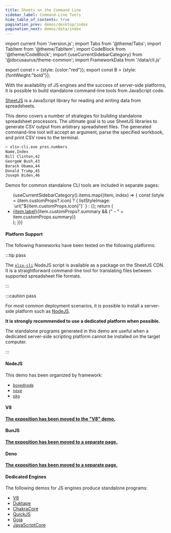 ```yaml
---
title: Sheets on the Command Line
sidebar_label: Command-Line Tools
hide_table_of_contents: true
pagination_prev: demos/desktop/index
pagination_next: demos/data/index
---
```


import current from '/version.js';
import Tabs from '@theme/Tabs';
import TabItem from '@theme/TabItem';
import CodeBlock from '@theme/CodeBlock';
import {useCurrentSidebarCategory} from '@docusaurus/theme-common';
import FrameworkData from '/data/cli.js'

export const r = {style: {color:"red"}};
export const B = {style: {fontWeight:"bold"}};

With the availability of JS engines and the success of server-side platforms,
it is possible to build standalone command-line tools from JavaScript code.

[SheetJS](https://sheetjs.com) is a JavaScript library for reading and writing
data from spreadsheets.

This demo covers a number of strategies for building standalone spreadsheet
processors. The ultimate goal is to use SheetJS libraries to generate CSV output
from arbitrary spreadsheet files. The generated command-line tool will accept an
argument, parse the specified workbook, and print CSV rows to the terminal.

```bash title="Sample terminal session"
> xlsx-cli.exe pres.numbers
Name,Index
Bill Clinton,42
GeorgeW Bush,43
Barack Obama,44
Donald Trump,45
Joseph Biden,46
```

Demos for common standalone CLI tools are included in separate pages:

<ul>{useCurrentSidebarCategory().items.map((item, index) => {
  const listyle = (item.customProps?.icon) ? {
    listStyleImage: `url("${item.customProps.icon}")`
  } : {};
  return (<li style={listyle} {...(item.customProps?.class ? {className: item.customProps.class}: {})}>
    <a href={item.href}>{item.label}</a>{item.customProps?.summary && (" - " + item.customProps.summary)}
  </li>);
})}</ul>

#### Platform Support

The following frameworks have been tested on the following platforms:

<FrameworkData/>

:::tip pass

The [`xlsx-cli`](https://cdn.sheetjs.com/xlsx-cli/) NodeJS script is available
as a package on the SheetJS CDN. It is a straightforward command-line tool for
translating files between supported spreadsheet file formats.

:::

:::caution pass

For most common deployment scenarios, it is possible to install a server-side
platform such as [NodeJS](/docs/getting-started/installation/nodejs).

**It is strongly recommended to use a dedicated platform when possible.**

The standalone programs generated in this demo are useful when a dedicated
server-side scripting platform cannot be installed on the target computer.

:::

#### NodeJS

This demo has been organized by framework:

- [`boxednode`](/docs/demos/cli/boxednode)
- [`nexe`](/docs/demos/cli/nexe)
- [`pkg`](/docs/demos/cli/pkg)

#### V8

**[The exposition has been moved to the "V8" demo.](/docs/demos/engines/v8#snapshots)**

#### BunJS

**[The exposition has been moved to a separate page.](/docs/demos/cli/bunsea)**

#### Deno

**[The exposition has been moved to a separate page.](/docs/demos/cli/denosea)**

#### Dedicated Engines

The following demos for JS engines produce standalone programs:

- [V8](/docs/demos/engines/v8)
- [Duktape](/docs/demos/engines/duktape)
- [ChakraCore](/docs/demos/engines/chakra)
- [QuickJS](/docs/demos/engines/quickjs)
- [Goja](/docs/demos/engines/goja)
- [JavaScriptCore](/docs/demos/engines/jsc)
